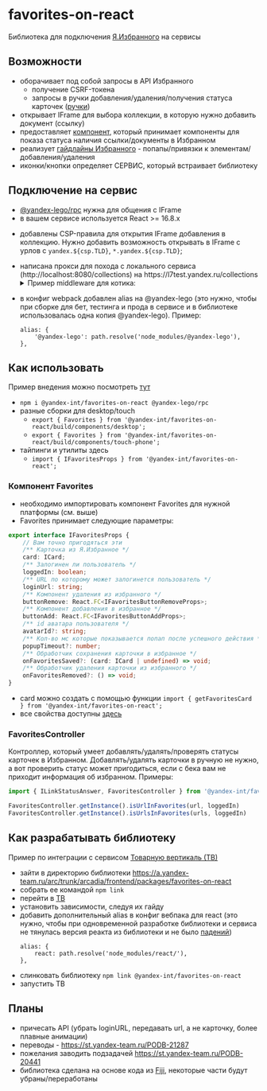 # favorites-on-react
Библиотека для подключения [Я.Избранного](https://yandex.ru/collections) на сервисы

## Возможности
- оборачивает под собой запросы в API Избранного
    - получение CSRF-токена
    - запросы в ручки добавления/удаления/получения статуса карточек ([ручки](https://wiki.yandex-team.ru/collections/ruchki-dlja-edinogo-izbrannogo/#ruchkaproverkidobavlennostiurla))
- открывает IFrame для выбора коллекции, в которую нужно добавить документ (ссылку)
- предоставляет [компонент](./src/desktop/Favorites.tsx), который принимает компоненты для показа статуса наличия ссылки/документы в Избранном
- реализует [гайдлайны Избранного](https://wiki.yandex-team.ru/users/kulikov-sasha/favorites-guidelines/) - попапы/привязки к элементам/добавления/удаления
- иконки/кнопки определяет СЕРВИС, который встраивает библиотеку

## Подключение на сервис
<ul>
<li><a href="https://a.yandex-team.ru/arc/trunk/arcadia/frontend/projects/lego/packages/rpc">@yandex-lego/rpc</a> нужна для общения с IFrame</li>
<li>в вашем сервисе используется React >= 16.8.x</li>
<li>

добавлены CSP-правила для открытия IFrame добавления в коллекцию. Нужно добавить возможность открывать в IFrame с урлов с `yandex.${csp.TLD}`, `*.yandex.${csp.TLD}`;</li>
<li>написана прокси для похода с локального сервиса (http://localhost:8080/collections) на https://l7test.yandex.ru/collections

<details>
<summary>Пример middleware для котика:</summary>

```javascript
// файл конфига котика
{
    matcher: req => req.kotik.parsedURL.pathname.startsWith('/collections'),
    handler: [{ name: 'collectionsController', fn: collectionsController }],
},

// файл middleware
const { createProxyMiddleware } = require('http-proxy-middleware');

let proxy;

function collectionsController(req, res, next) {
    if (!proxy) {
        proxy = createProxyMiddleware({
            target: 'https://l7test.yandex.ru',
            changeOrigin: true,
            secure: false,
        });
    }

    return proxy(req, res, next);
}

module.exports = {
    collectionsController,
};
```

</details>
</li>
<li>

в конфиг webpack добавлен alias на @yandex-lego (это нужно, чтобы при сборке для бет, тестинга и прода в сервисе и в библиотеке использовалась одна копия @yandex-lego). Пример:

```
alias: {
    '@yandex-lego': path.resolve('node_modules/@yandex-lego'),
},
```
</li>
</ul>

## Как использовать
Пример внедения можно посмотреть [тут](https://a.yandex-team.ru/review/1950471/files/813a7c07fd851645837711df51871ca7916539f1)
- `npm i @yandex-int/favorites-on-react @yandex-lego/rpc`
- разные сборки для desktop/touch
    - `export { Favorites } from '@yandex-int/favorites-on-react/build/components/desktop';`
    - `export { Favorites } from '@yandex-int/favorites-on-react/build/components/touch-phone';`
- тайпинги и утилиты здесь
    - `import { IFavoritesProps } from '@yandex-int/favorites-on-react';`

### Компонент Favorites
- необходимо импортировать компонент Favorites для нужной платформы (см. выше)
- Favorites принимает следующие параметры:
```typescript
export interface IFavoritesProps {
    // Вам точно пригодяться эти
    /** Карточка из Я.Избранное */
    card: ICard;
    /** Залогинен ли пользователь */
    loggedIn: boolean;
    /** URL по которому может залогинется пользователь */
    loginUrl: string;
    /** Компонент удаления из избранного */
    buttonRemove: React.FC<IFavoritesButtonRemoveProps>;
    /** Компонент добавления в избранное */
    buttonAdd: React.FC<IFavoritesButtonAddProps>;
    /** id аватара пользователя */
    avatarId?: string;
    /** Кол-во мс которые показывается попап после успешного действия */
    popupTimeout?: number;
    /** Обработчик сохранения карточки в избранное */
    onFavoritesSaved?: (card: ICard | undefined) => void;
    /** Обработчик удаления карточки из избранного */
    onFavoritesRemoved?: () => void;
}
```
- card можно создать с помощью функции `import { getFavoritesCard } from '@yandex-int/favorites-on-react';`
- все свойства доступны [здесь](./src/Favorites/Favorites.typings/index.ts)

### FavoritesController
Контроллер, который умеет добавлять/удалять/проверять статусы карточек в Избранном.
Добавлять/удалять карточки в ручную не нужно, а вот проверить статус может пригодиться, если с бека вам не приходит информация об избранном. Примеры:
```javascript
import { ILinkStatusAnswer, FavoritesController } from '@yandex-int/favorites-on-react';

FavoritesController.getInstance().isUrlInFavorites(url, loggedIn)
FavoritesController.getInstance().isUrlsInFavorites(urls, loggedIn)
```

## Как разрабатывать библиотеку
Пример по интеграции с сервисом [Товарную вертикаль (ТВ)](https://a.yandex-team.ru/arc/trunk/arcadia/frontend/services/goods)
- зайти в директорию библиотеки https://a.yandex-team.ru/arc/trunk/arcadia/frontend/packages/favorites-on-react
- собрать ее командой `npm link`
- перейти в [ТВ](https://a.yandex-team.ru/arc/trunk/arcadia/frontend/services/goods)
- установить зависимости, следуя их гайду
- добавить дополнительный alias в конфиг вебпака для react (это нужно, чтобы при одновременной разработке библиотеки и сервиса не тянулась версия реакта из библиотеки и не было <a href="https://reactjs.org/docs/error-decoder.html/?invariant=321">падений</a>)
  ```
  alias: {
      react: path.resolve('node_modules/react/'),
  },
  ```
- слинковать библиотеку `npm link @yandex-int/favorites-on-react`
- запустить ТВ

## Планы
- причесать API (убрать loginURL, передавать url, а не карточку, более плавные анимации)
- переводы - https://st.yandex-team.ru/PODB-21287
- пожелания заводить подзадачей https://st.yandex-team.ru/PODB-20441
- библиотека сделана на основе кода из [Fiji](https://aa.yandex-team.ru/arc/trunk/arcadia/frontend/projects/fiji/sakhalin/src/components/Favorites), некоторые части будут убраны/переработаны
